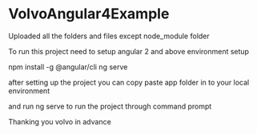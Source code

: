 # VolvoAngular4Example

Uploaded all the folders and files except node_module folder

To run this project need to setup angular 2 and above environment setup

npm install -g @angular/cli
ng serve

after setting up the project you can copy paste app folder in to your local environment 

and run ng serve to run the project through command prompt

Thanking you volvo in advance
